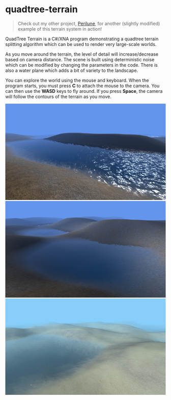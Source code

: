 # quadtree-terrain
> Check out my other project, [Perilune](https://github.com/george7378/perilune), for another (slightly modified) example of this terrain system in action!

QuadTree Terrain is a C#/XNA program demonstrating a quadtree terrain splitting algorithm which can be used to render very large-scale worlds.

As you move around the terrain, the level of detail will increase/decrease based on camera distance. The scene is built using deterministic noise which can be modified by changing the parameters in the code. There is also a water plane which adds a bit of variety to the landscape.

You can explore the world using the mouse and keyboard. When the program starts, you must press **C** to attach the mouse to the camera. You can then use the **WASD** keys to fly around. If you press **Space**, the camera will follow the contours of the terrain as you move.

![Sunlight reflecting off the scene](https://raw.githubusercontent.com/george7378/quadtree-terrain/master/_img/1.png)
![Some calm lakes](https://raw.githubusercontent.com/george7378/quadtree-terrain/master/_img/2.png)
![Naked terrain](https://raw.githubusercontent.com/george7378/quadtree-terrain/master/_img/3.png)
